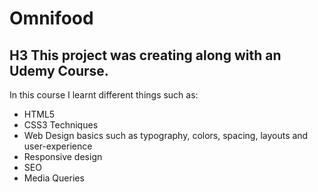 # Omnifood

## H3 This project was creating along with an Udemy Course.

In this course I learnt different things such as:
* HTML5
* CSS3 Techniques
* Web Design basics such as typography, colors, spacing, layouts and user-experience
* Responsive design
* SEO
* Media Queries

